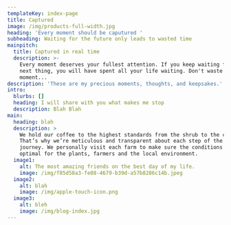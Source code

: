 ```yaml
---
templateKey: index-page
title: Captured
image: /img/products-full-width.jpg
heading: 'Every moment should be caputured '
subheading: Waiting for the future only leads to wasted time
mainpitch:
  title: Captured in real time
  description: >-
    Every moment deserves your fullest attention. If you keep waiting for the
    next thing, you will have spent all your life waiting. Don't waste your
    moment...
description: 'These are my precious moments, thoughts, and keepsakes.'
intro:
  blurbs: []
  heading: I will share with you what makes me stop
  description: Blah Blah
main:
  heading: blah
  description: >
    We hold our coffee to the highest standards from the shrub to the cup.
    That’s why we’re meticulous and transparent about each step of the coffee’s
    journey. We personally visit each farm to make sure the conditions are
    optimal for the plants, farmers and the local environment.
  image1:
    alt: The most amazing friends on the best day of my life.
    image: /img/f85d58a3-fe08-4679-b39d-a57b8286c14b.jpeg
  image2:
    alt: blah
    image: /img/apple-touch-icon.png
  image3:
    alt: bleh
    image: /img/blog-index.jpg
---
```


